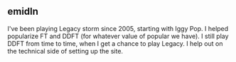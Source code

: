 ## emidln

I've been playing Legacy storm since 2005, starting with Iggy Pop. I helped
popularize FT and DDFT (for whatever value of popular we have). I still play
DDFT from time to time, when I get a chance to play Legacy. I help out on the
technical side of setting up the site.
